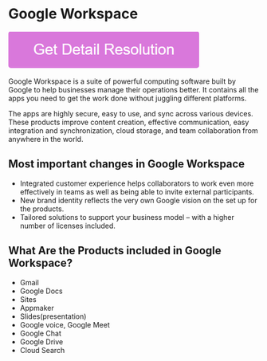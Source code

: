 # Google Workspace

[![Google Workspace](pink.png)](https://github.com/tecknewstoday/google.workspace)

Google Workspace is a suite of powerful computing software built by Google to help businesses manage their operations better. It contains all the apps you need to get the work done without juggling different platforms.

The apps are highly secure, easy to use, and sync across various devices. These products improve content creation, effective communication, easy integration and synchronization, cloud storage, and team collaboration from anywhere in the world.

## Most important changes in Google Workspace

* Integrated customer experience helps collaborators to work even more effectively in teams as well as being able to invite external participants.
* New brand identity reflects the very own Google vision on the set up for the products.
* Tailored solutions to support your business model – with a higher number of licenses included.

## What Are the Products included in Google Workspace?

* Gmail
* Google Docs
* Sites
* Appmaker
* Slides(presentation)
* Google voice, Google Meet
* Google Chat
* Google Drive
* Cloud Search
